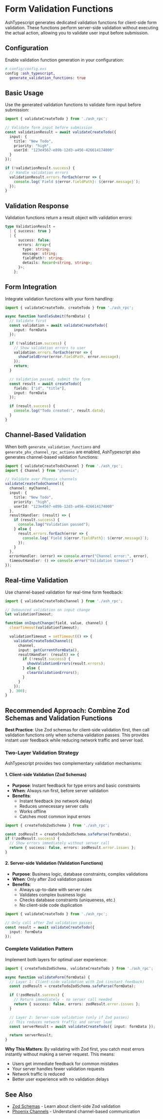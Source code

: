 <!--
SPDX-FileCopyrightText: 2025 Torkild G. Kjevik
SPDX-FileCopyrightText: 2025 ash_typescript contributors <https://github.com/ash-project/ash_typescript/graphs.contributors>

SPDX-License-Identifier: MIT
-->

# Form Validation Functions

AshTypescript generates dedicated validation functions for client-side form validation. These functions perform server-side validation without executing the actual action, allowing you to validate user input before submission.

## Configuration

Enable validation function generation in your configuration:

```elixir
# config/config.exs
config :ash_typescript,
  generate_validation_functions: true
```

## Basic Usage

Use the generated validation functions to validate form input before submission:

```typescript
import { validateCreateTodo } from './ash_rpc';

// Validate form input before submission
const validationResult = await validateCreateTodo({
  input: {
    title: "New Todo",
    priority: "high",
    userId: "123e4567-e89b-12d3-a456-426614174000"
  }
});

if (!validationResult.success) {
  // Handle validation errors
  validationResult.errors.forEach(error => {
    console.log(`Field ${error.fieldPath}: ${error.message}`);
  });
}
```

## Validation Response

Validation functions return a result object with validation errors:

```typescript
type ValidationResult =
  | { success: true }
  | {
      success: false;
      errors: Array<{
        type: string;
        message: string;
        fieldPath?: string;
        details: Record<string, string>;
      }>;
    };
```

## Form Integration

Integrate validation functions with your form handling:

```typescript
import { validateCreateTodo, createTodo } from './ash_rpc';

async function handleSubmit(formData) {
  // Validate first
  const validation = await validateCreateTodo({
    input: formData
  });

  if (!validation.success) {
    // Show validation errors to user
    validation.errors.forEach(error => {
      showFieldError(error.fieldPath, error.message);
    });
    return;
  }

  // Validation passed, submit the form
  const result = await createTodo({
    fields: ["id", "title"],
    input: formData
  });

  if (result.success) {
    console.log("Todo created:", result.data);
  }
}
```

## Channel-Based Validation

When both `generate_validation_functions` and `generate_phx_channel_rpc_actions` are enabled, AshTypescript also generates channel-based validation functions:

```typescript
import { validateCreateTodoChannel } from './ash_rpc';
import { Channel } from "phoenix";

// Validate over Phoenix channels
validateCreateTodoChannel({
  channel: myChannel,
  input: {
    title: "New Todo",
    priority: "high",
    userId: "123e4567-e89b-12d3-a456-426614174000"
  },
  resultHandler: (result) => {
    if (result.success) {
      console.log("Validation passed");
    } else {
      result.errors.forEach(error => {
        console.log(`Field ${error.fieldPath}: ${error.message}`);
      });
    }
  },
  errorHandler: (error) => console.error("Channel error:", error),
  timeoutHandler: () => console.error("Validation timeout")
});
```

## Real-time Validation

Use channel-based validation for real-time form feedback:

```typescript
import { validateCreateTodoChannel } from './ash_rpc';

// Debounced validation on input change
let validationTimeout;

function onInputChange(field, value, channel) {
  clearTimeout(validationTimeout);

  validationTimeout = setTimeout(() => {
    validateCreateTodoChannel({
      channel,
      input: getCurrentFormData(),
      resultHandler: (result) => {
        if (!result.success) {
          showValidationErrors(result.errors);
        } else {
          clearValidationErrors();
        }
      }
    });
  }, 300);
}
```

## Recommended Approach: Combine Zod Schemas and Validation Functions

**Best Practice**: Use Zod schemas for client-side validation first, then call validation functions only when schema validation passes. This provides instant user feedback while reducing network traffic and server load.

### Two-Layer Validation Strategy

AshTypescript provides two complementary validation mechanisms:

#### 1. Client-side Validation (Zod Schemas)

- **Purpose**: Instant feedback for type errors and basic constraints
- **When**: Always run first, before server validation
- **Benefits**:
  - Instant feedback (no network delay)
  - Reduces unnecessary server calls
  - Works offline
  - Catches most common input errors

```typescript
import { createTodoZodSchema } from './ash_rpc';

const zodResult = createTodoZodSchema.safeParse(formData);
if (!zodResult.success) {
  // Show errors immediately without server call
  return { success: false, errors: zodResult.error.issues };
}
```

#### 2. Server-side Validation (Validation Functions)

- **Purpose**: Business logic, database constraints, complex validations
- **When**: Only after Zod validation passes
- **Benefits**:
  - Always up-to-date with server rules
  - Validates complex business logic
  - Checks database constraints (uniqueness, etc.)
  - No client-side code duplication

```typescript
import { validateCreateTodo } from './ash_rpc';

// Only call after Zod validation passes
const result = await validateCreateTodo({
  input: formData
});
```

### Complete Validation Pattern

Implement both layers for optimal user experience:

```typescript
import { createTodoZodSchema, validateCreateTodo } from './ash_rpc';

async function validateForm(formData) {
  // Layer 1: Client-side validation with Zod (instant feedback)
  const zodResult = createTodoZodSchema.safeParse(formData);

  if (!zodResult.success) {
    // Return immediately - no server call needed
    return { success: false, errors: zodResult.error.issues };
  }

  // Layer 2: Server-side validation (only if Zod passes)
  // This reduces network traffic and server load
  const serverResult = await validateCreateTodo({ input: formData });

  return serverResult;
}
```

**Why This Matters**: By validating with Zod first, you catch most errors instantly without making a server request. This means:
- Users get immediate feedback for common mistakes
- Your server handles fewer validation requests
- Network traffic is reduced
- Better user experience with no validation delays

## See Also

- [Zod Schemas](zod-schemas.md) - Learn about client-side Zod validation
- [Phoenix Channels](phoenix-channels.md) - Understand channel-based communication
